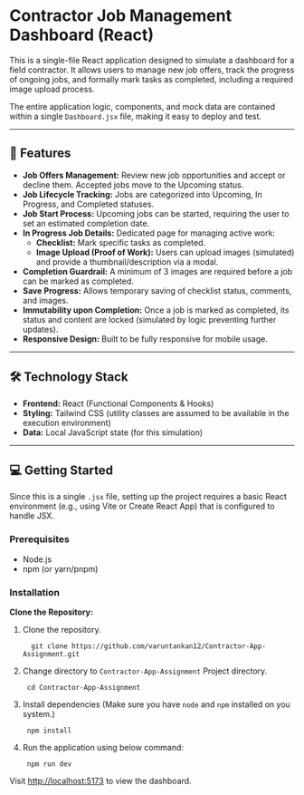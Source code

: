 # Contractor Job Management Dashboard (React)

This is a single-file React application designed to simulate a dashboard for a field contractor. It allows users to manage new job offers, track the progress of ongoing jobs, and formally mark tasks as completed, including a required image upload process.

The entire application logic, components, and mock data are contained within a single `Dashboard.jsx` file, making it easy to deploy and test.

---

## 🚀 Features

- **Job Offers Management:** Review new job opportunities and accept or decline them. Accepted jobs move to the Upcoming status.  
- **Job Lifecycle Tracking:** Jobs are categorized into Upcoming, In Progress, and Completed statuses.  
- **Job Start Process:** Upcoming jobs can be started, requiring the user to set an estimated completion date.  
- **In Progress Job Details:** Dedicated page for managing active work:
  - **Checklist:** Mark specific tasks as completed.  
  - **Image Upload (Proof of Work):** Users can upload images (simulated) and provide a thumbnail/description via a modal.  
- **Completion Guardrail:** A minimum of 3 images are required before a job can be marked as completed.  
- **Save Progress:** Allows temporary saving of checklist status, comments, and images.  
- **Immutability upon Completion:** Once a job is marked as completed, its status and content are locked (simulated by logic preventing further updates).  
- **Responsive Design:** Built to be fully responsive for mobile usage.  

---

## 🛠️ Technology Stack

- **Frontend:** React (Functional Components & Hooks)  
- **Styling:** Tailwind CSS (utility classes are assumed to be available in the execution environment)  
- **Data:** Local JavaScript state (for this simulation)  

---

## 💻 Getting Started

Since this is a single `.jsx` file, setting up the project requires a basic React environment (e.g., using Vite or Create React App) that is configured to handle JSX.

### Prerequisites

- Node.js  
- npm (or yarn/pnpm)  

### Installation

**Clone the Repository:**

1. Clone the repository.

         git clone https://github.com/varuntankan12/Contractor-App-Assignment.git

2. Change directory to `Contractor-App-Assignment` Project directory.
   
        cd Contractor-App-Assignment

3. Install dependencies (Make sure you have `node` and  `npm` installed on you system.)

        npm install

4. Run the application using below command: 

        npm run dev 

Visit [http://localhost:5173](http://localhost:5173) to view the dashboard. 

